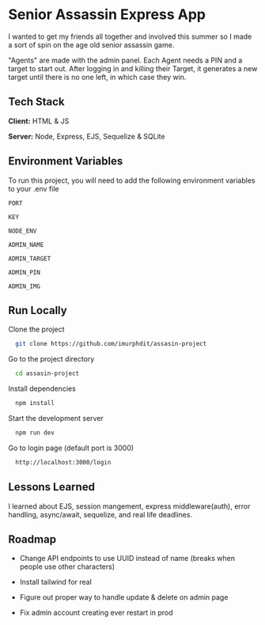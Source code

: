 
# Senior Assassin Express App

I wanted to get my friends all together and involved this summer so I made a sort of spin on the age old senior assassin game.

"Agents" are made with the admin panel. Each Agent needs a PIN and a target to start out. After logging in and killing their Target, it generates a new target until there is no one left, in which case they win.

## Tech Stack

**Client:** HTML & JS 

**Server:** Node, Express, EJS, Sequelize & SQLite


## Environment Variables

To run this project, you will need to add the following environment variables to your .env file

`PORT`

`KEY`

`NODE_ENV`

`ADMIN_NAME`

`ADMIN_TARGET`

`ADMIN_PIN`

`ADMIN_IMG`


## Run Locally

Clone the project

```bash
  git clone https://github.com/imurphdit/assasin-project
```

Go to the project directory

```bash
  cd assasin-project
```

Install dependencies

```bash
  npm install
```

Start the development server

```bash
  npm run dev
```
Go to login page (default port is 3000)

```bash
  http://localhost:3000/login
```

## Lessons Learned

I learned about EJS, session mangement, express middleware(auth), error handling, async/await, sequelize, and real life deadlines.


## Roadmap

- Change API endpoints to use UUID instead of name (breaks when people use other characters)

- Install tailwind for real 

- Figure out proper way to handle update & delete on admin page

- Fix admin account creating ever restart in prod

